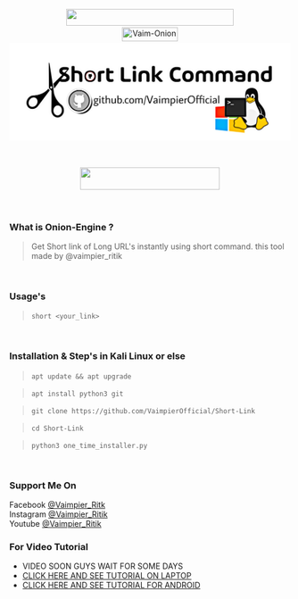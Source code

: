 
<p align="center">
<img src="https://img.shields.io/badge/Vaim--Short-Get%20Short%20Link-blue" width="300" height="30"><br>
<img title="Vaim-Onion" src="https://img.shields.io/badge/version-1.0-red" width="100" height="25"><br>
<img src="title.jpeg"><br>
</center>
</p>
<br>
<p align="center">
<img src="https://img.shields.io/badge/Made%20In-India-orange" width="250" height="40"><br>
</p>
<br>

### What is Onion-Engine ?
> Get Short link of Long URL's instantly using short command.
> this tool made by @vaimpier_ritik
<br>

### Usage's
 
> `short <your_link>`
<br>

### Installation & Step's in Kali Linux or else
 
> `apt update && apt upgrade`

> `apt install python3 git`

> `git clone https://github.com/VaimpierOfficial/Short-Link`

> `cd Short-Link`  

> `python3 one_time_installer.py`

<br>

### Support Me On
Facebook [@Vaimpier_Ritk](https://www.facebook.com/vaimpier.ritik.143)<br>
Instagram [@Vaimpier_Ritik](https://instagram.com/vaimpier_ritik)<br>
Youtube [@Vaimpier_Ritik](https://www.youtube.com/channel/UCDWhaLh7OIKzH4Bk952l7Iw)


### For Video Tutorial
- VIDEO SOON GUYS WAIT FOR SOME DAYS
- <a href="https://www.youtube.com/watch?v=sBZEcIDVYY8"> CLICK HERE AND SEE TUTORIAL ON LAPTOP</a>
- <a href="https://www.youtube.com/watch?v=uZZlT9IeeFM"> CLICK HERE AND SEE TUTORIAL FOR ANDROID</a>
